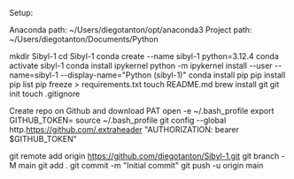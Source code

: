 Setup:

Anaconda path: ~/Users/diegotanton/opt/anaconda3
Project path: ~/Users/diegotanton/Documents/Python

mkdir Sibyl-1
cd Sibyl-1
conda create --name sibyl-1 python=3.12.4
conda activate sibyl-1
conda install ipykernel
python -m ipykernel install --user --name=sibyl-1 --display-name="Python (sibyl-1)"
conda install pip
pip install <packages>
pip list
pip freeze > requirements.txt
touch README.md
brew install git
git init
touch .gitignore

Create repo on Github and download PAT
open -e ~/.bash_profile
export GITHUB_TOKEN=<PAT>
source ~/.bash_profile
git config --global http.https://github.com/.extraheader "AUTHORIZATION: bearer $GITHUB_TOKEN"

git remote add origin https://github.com/diegotanton/Sibyl-1.git
git branch -M main
git add .
git commit -m "Initial commit"
git push -u origin main

